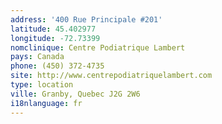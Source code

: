 ```yaml
---
address: '400 Rue Principale #201'
latitude: 45.402977
longitude: -72.73399
nomclinique: Centre Podiatrique Lambert
pays: Canada
phone: (450) 372-4735
site: http://www.centrepodiatriquelambert.com
type: location
ville: Granby, Quebec J2G 2W6
i18nlanguage: fr
---
```


